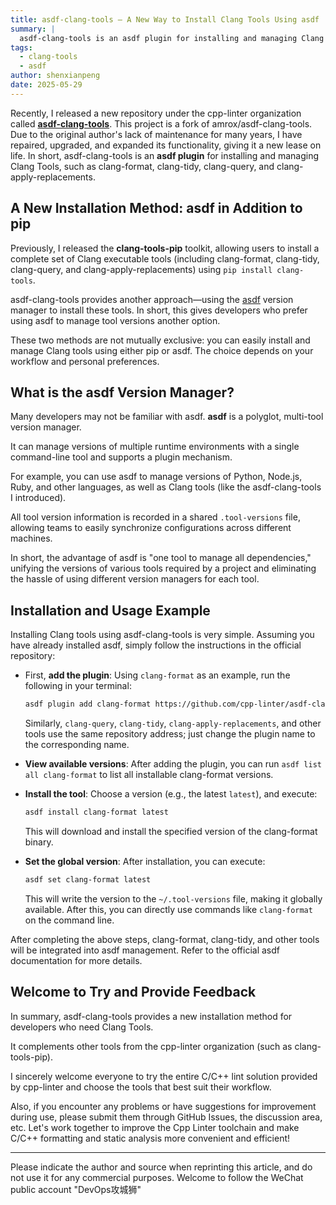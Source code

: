 ```yaml
---
title: asdf-clang-tools — A New Way to Install Clang Tools Using asdf
summary: |
  asdf-clang-tools is an asdf plugin for installing and managing Clang Tools, such as clang-format, clang-tidy, clang-query, and clang-apply-replacements.
tags:
  - clang-tools
  - asdf
author: shenxianpeng
date: 2025-05-29
---
```


Recently, I released a new repository under the cpp-linter organization called **[asdf-clang-tools](https://github.com/cpp-linter/asdf-clang-tools)**. This project is a fork of amrox/asdf-clang-tools.  Due to the original author's lack of maintenance for many years, I have repaired, upgraded, and expanded its functionality, giving it a new lease on life. In short, asdf-clang-tools is an **asdf plugin** for installing and managing Clang Tools, such as clang-format, clang-tidy, clang-query, and clang-apply-replacements.

## A New Installation Method: asdf in Addition to pip

Previously, I released the **clang-tools-pip** toolkit, allowing users to install a complete set of Clang executable tools (including clang-format, clang-tidy, clang-query, and clang-apply-replacements) using `pip install clang-tools`.

asdf-clang-tools provides another approach—using the [asdf](https://asdf-vm.com) version manager to install these tools.  In short, this gives developers who prefer using asdf to manage tool versions another option.

These two methods are not mutually exclusive: you can easily install and manage Clang tools using either pip or asdf. The choice depends on your workflow and personal preferences.

## What is the asdf Version Manager?

Many developers may not be familiar with asdf. **asdf** is a polyglot, multi-tool version manager.

It can manage versions of multiple runtime environments with a single command-line tool and supports a plugin mechanism.

For example, you can use asdf to manage versions of Python, Node.js, Ruby, and other languages, as well as Clang tools (like the asdf-clang-tools I introduced).

All tool version information is recorded in a shared `.tool-versions` file, allowing teams to easily synchronize configurations across different machines.

In short, the advantage of asdf is "one tool to manage all dependencies," unifying the versions of various tools required by a project and eliminating the hassle of using different version managers for each tool.

## Installation and Usage Example

Installing Clang tools using asdf-clang-tools is very simple. Assuming you have already installed asdf, simply follow the instructions in the official repository:

* First, **add the plugin**: Using `clang-format` as an example, run the following in your terminal:

  ```bash
  asdf plugin add clang-format https://github.com/cpp-linter/asdf-clang-tools.git
  ```

  Similarly, `clang-query`, `clang-tidy`, `clang-apply-replacements`, and other tools use the same repository address; just change the plugin name to the corresponding name.

* **View available versions**: After adding the plugin, you can run `asdf list all clang-format` to list all installable clang-format versions.

* **Install the tool**: Choose a version (e.g., the latest `latest`), and execute:

  ```bash
  asdf install clang-format latest
  ```

  This will download and install the specified version of the clang-format binary.

* **Set the global version**: After installation, you can execute:

  ```bash
  asdf set clang-format latest
  ```

  This will write the version to the `~/.tool-versions` file, making it globally available.  After this, you can directly use commands like `clang-format` on the command line.

After completing the above steps, clang-format, clang-tidy, and other tools will be integrated into asdf management.  Refer to the official asdf documentation for more details.

## Welcome to Try and Provide Feedback

In summary, asdf-clang-tools provides a new installation method for developers who need Clang Tools.

It complements other tools from the cpp-linter organization (such as clang-tools-pip).

I sincerely welcome everyone to try the entire C/C++ lint solution provided by cpp-linter and choose the tools that best suit their workflow.

Also, if you encounter any problems or have suggestions for improvement during use, please submit them through GitHub Issues, the discussion area, etc. Let's work together to improve the Cpp Linter toolchain and make C/C++ formatting and static analysis more convenient and efficient!

---

Please indicate the author and source when reprinting this article, and do not use it for any commercial purposes.  Welcome to follow the WeChat public account "DevOps攻城狮"
